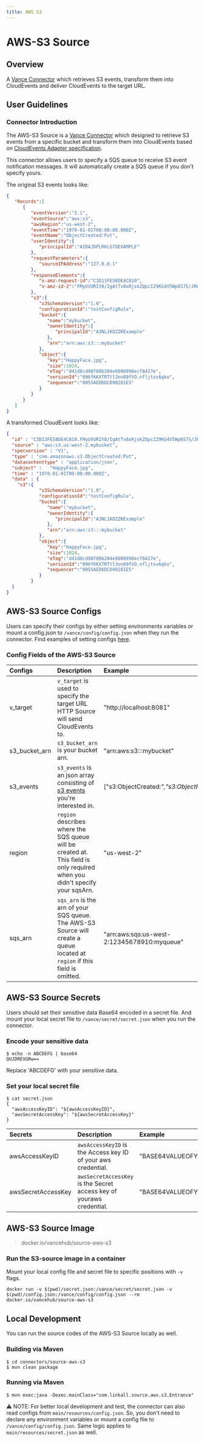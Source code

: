 ```yaml
---
title: AWS S3
---
```


# AWS-S3 Source 

## Overview

A [Vance Connector][vc] which retrieves S3 events, transform them into CloudEvents and deliver CloudEvents to the target URL.

## User Guidelines

### Connector Introduction

The AWS-S3 Source is a [Vance Connector][vc] which designed to retrieve S3 events from a specific bucket and 
transform them into CloudEvents based on [CloudEvents Adapter specification][ceas].

This connector allows users to specify a SQS queue to receive S3 event notification messages. 
It will automatically create a SQS queue if you don't specify yours.

The original S3 events looks like:

```json
{  
   "Records":[  
      {  
         "eventVersion":"2.1",
         "eventSource":"aws:s3",
         "awsRegion":"us-west-2",
         "eventTime":"1970-01-01T00:00:00.000Z",
         "eventName":"ObjectCreated:Put",
         "userIdentity":{  
            "principalId":"AIDAJDPLRKLG7UEXAMPLE"
         },
         "requestParameters":{  
            "sourceIPAddress":"127.0.0.1"
         },
         "responseElements":{  
            "x-amz-request-id":"C3D13FE58DE4C810",
            "x-amz-id-2":"FMyUVURIY8/IgAtTv8xRjskZQpcIZ9KG4V5Wp6S7S/JRWeUWerMUE5JgHvANOjpD"
         },
         "s3":{  
            "s3SchemaVersion":"1.0",
            "configurationId":"testConfigRule",
            "bucket":{  
               "name":"mybucket",
               "ownerIdentity":{  
                  "principalId":"A3NL1KOZZKExample"
               },
               "arn":"arn:aws:s3:::mybucket"
            },
            "object":{  
               "key":"HappyFace.jpg",
               "size":1024,
               "eTag":"d41d8cd98f00b204e9800998ecf8427e",
               "versionId":"096fKKXTRTtl3on89fVO.nfljtsv6qko",
               "sequencer":"0055AED6DCD90281E5"
            }
         }
      }
   ]
}
```

A transformed CloudEvent looks like:

``` json
{
  "id" : "C3D13FE58DE4C810.FMyUVURIY8/IgAtTv8xRjskZQpcIZ9KG4V5Wp6S7S/JRWeUWerMUE5JgHvANOjpD",
  "source" : "aws:s3.us-west-2.mybucket",
  "specversion" : "V1",
  "type" : "com.amazonaws.s3.ObjectCreated:Put",
  "datacontenttype" : "application/json",
  "subject" :	"HappyFace.jpg",
  "time" : "1970-01-01T00:00:00.000Z",
  "data" : {
    "s3":{  
            "s3SchemaVersion":"1.0",
            "configurationId":"testConfigRule",
            "bucket":{  
               "name":"mybucket",
               "ownerIdentity":{  
                  "principalId":"A3NL1KOZZKExample"
               },
               "arn":"arn:aws:s3:::mybucket"
            },
            "object":{  
               "key":"HappyFace.jpg",
               "size":1024,
               "eTag":"d41d8cd98f00b204e9800998ecf8427e",
               "versionId":"096fKKXTRTtl3on89fVO.nfljtsv6qko",
               "sequencer":"0055AED6DCD90281E5"
            }
         }
  }
}
```

## AWS-S3 Source Configs

Users can specify their configs by either setting environments variables or mount a config.json to
`/vance/config/config.json` when they run the connector. Find examples of setting configs [here][config].

### Config Fields of the AWS-S3 Source

| Configs   | Description                                                                     | Example                 | Required                 |
|:----------|:--------------------------------------------------------------------------------|:------------------------|:------------------------|
| v_target  | `v_target` is used to specify the target URL HTTP Source will send CloudEvents to. | "http://localhost:8081" |**YES** |
| s3_bucket_arn    | `s3_bucket_arn` is your bucket arn. | "arn:aws:s3:::mybucket"                  |**YES** |
| s3_events    | `s3_events` is an json array consisting of [s3 events](https://docs.aws.amazon.com/AmazonS3/latest/userguide/notification-how-to-event-types-and-destinations.html) you're interested in. | ["s3:ObjectCreated:*","s3:ObjectRemoved:*"]                  |**YES** |
| region    | `region` describes where the SQS queue will be created at. This field is only required when you didn't specify your sqsArn.| "us-west-2"                  |**NO** |
| sqs_arn    | `sqs_arn` is the arn of your SQS queue. The AWS-S3 Source will create a queue located at `region` if this field is omitted.| "arn:aws:sqs:us-west-2:12345678910:myqueue"                  |**NO** |

## AWS-S3 Source Secrets

Users should set their sensitive data Base64 encoded in a secret file. And mount your local secret file to `/vance/secret/secret.json` when you run the connector.

### Encode your sensitive data

```shell
$ echo -n ABCDEFG | base64
QUJDREVGRw==
```

Replace 'ABCDEFG' with your sensitive data.

### Set your local secret file

```shell
$ cat secret.json
{
  "awsAccessKeyID": "${awsAccessKeyID}",
  "awsSecretAccessKey": "${awsSecretAccessKey}"
}
```

| Secrets   | Description                                                                     | Example                 | Required                 |
|:----------|:--------------------------------------------------------------------------------|:------------------------|:------------------------|
| awsAccessKeyID  | `awsAccessKeyID` is the Access key ID of your aws credential. | "BASE64VALUEOFYOURACCESSKEY=" |**YES** |
| awsSecretAccessKey    | `awsSecretAccessKey` is the Secret access key of youraws credential. | "BASE64VALUEOFYOURSECRETKEY="                  |**YES** |


## AWS-S3 Source Image

> docker.io/vancehub/source-aws-s3

### Run the S3-source image in a container

Mount your local config file and secret file to specific positions with `-v` flags.

```shell
docker run -v $(pwd)/secret.json:/vance/secret/secret.json -v $(pwd)/config.json:/vance/config/config.json --rm docker.io/vancehub/source-aws-s3
```

## Local Development

You can run the source codes of the AWS-S3 Source locally as well.

### Building via Maven

```shell
$ cd connectors/source-aws-s3
$ mvn clean package
```

### Running via Maven

```shell
$ mvn exec:java -Dexec.mainClass="com.linkall.source.aws.s3.Entrance"
```

⚠️ NOTE: For better local development and test, the connector can also read configs from `main/resources/config.json`. So, you don't need to 
declare any environment variables or mount a config file to `/vance/config/config.json`. Same logic applies to `main/resources/secret.json` as well.

[vc]: https://github.com/linkall-labs/vance-docs/blob/main/docs/concept.md
[config]: https://github.com/linkall-labs/vance-docs/blob/main/docs/connector.md
[ceas]: https://github.com/cloudevents/spec/blob/main/cloudevents/adapters/aws-s3.md